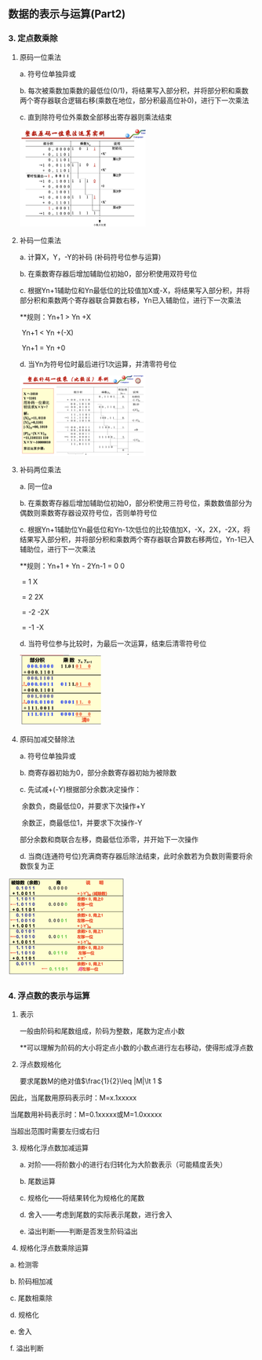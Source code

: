 ## 数据的表示与运算(Part2)

### 3. 定点数乘除

1. 原码一位乘法

   a. 符号位单独异或

   b. 每次被乘数加乘数的最低位(0/1)，将结果写入部分积，并将部分积和乘数两个寄存器联合逻辑右移(乘数在地位，部分积最高位补0)，进行下一次乘法

   c. 直到除符号位外乘数全部移出寄存器则乘法结束

   <img src="./images/截屏2023-12-30 20.16.36.png" alt="截屏2023-12-30 20.16.36" style="zoom:25%;" />

2. 补码一位乘法

   a. 计算X，Y，-Y的补码 (补码符号位参与运算)

   b. 在乘数寄存器后增加辅助位初始0，部分积使用双符号位

   c. 根据Yn+1辅助位和Yn最低位的比较值加X或-X，将结果写入部分积，并将部分积和乘数两个寄存器联合算数右移，Yn已入辅助位，进行下一次乘法

   **规则：Yn+1 > Yn  +X

   ​		Yn+1 < Yn  +(-X)

   ​		Yn+1 = Yn  +0 

   d. 当Yn为符号位时最后进行1次运算，并清零符号位

   <img src="./images/截屏2023-12-30 20.17.21.png" alt="截屏2023-12-30 20.17.21" style="zoom:25%;" />

3. 补码两位乘法

   a. 同一位a

   b. 在乘数寄存器后增加辅助位初始0，部分积使用三符号位，乘数数值部分为偶数则乘数寄存器设双符号位，否则单符号位

   c. 根据Yn+1辅助位Yn最低位和Yn-1次低位的比较值加X，-X，2X，-2X，将结果写入部分积，并将部分积和乘数两个寄存器联合算数右移两位，Yn-1已入辅助位，进行下一次乘法

   **规则：Yn+1 + Yn - 2Yn-1 = 0  0

   ​						= 1  X

   ​						= 2 2X

   ​						= -2 -2X

   ​						= -1 -X

   d. 当符号位参与比较时，为最后一次运算，结束后清零符号位

   <img src="./images/截屏2023-12-30 20.35.01.png" alt="截屏2023-12-30 20.35.01" style="zoom:25%;" />

4. 原码加减交替除法

   a. 符号位单独异或

   b. 商寄存器初始为0，部分余数寄存器初始为被除数

   c. 先试减+(-Y)根据部分余数决定操作：

   ​	余数负，商最低位0，并要求下次操作+Y

   ​	余数正，商最低位1，并要求下次操作-Y

   部分余数和商联合左移，商最低位添零，并开始下一次操作

   d. 当商(连通符号位)充满商寄存器后除法结束，此时余数若为负数则需要将余数恢复为正

<img src="./images/截屏2023-12-30 21.07.56.png" alt="截屏2023-12-30 21.07.56" style="zoom:25%;" />

### 4. 浮点数的表示与运算

1. 表示

   一般由阶码和尾数组成，阶码为整数，尾数为定点小数

   **可以理解为阶码的大小将定点小数的小数点进行左右移动，使得形成浮点数

2. 浮点数规格化

   要求尾数M的绝对值$\frac{1}{2}\leq |M|\lt 1 $

​	因此，当尾数用原码表示时：M=x.1xxxxx

​		当尾数用补码表示时：M=0.1xxxxx或M=1.0xxxxx

​	当超出范围时需要左归或右归

3. 规格化浮点数加减运算

   a. 对阶——将阶数小的进行右归转化为大阶数表示（可能精度丢失）

   b. 尾数运算

   c. 规格化——将结果转化为规格化的尾数

   d. 舍入——考虑到尾数的实际表示尾数，进行舍入

   e. 溢出判断——判断是否发生阶码溢出

4. 规格化浮点数乘除运算

​	a. 检测零

​	b. 阶码相加减

​	c. 尾数相乘除

​	d. 规格化

​	e. 舍入

​	f. 溢出判断
